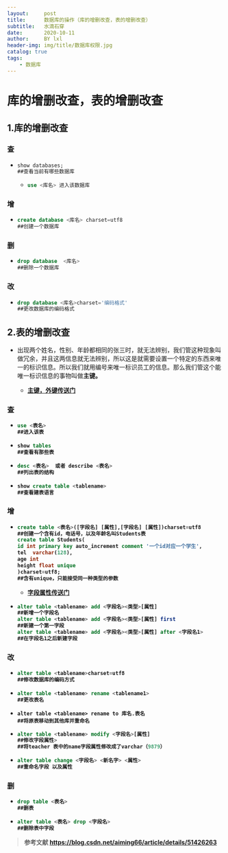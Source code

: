 ```yaml
---
layout:     post
title:      数据库的操作（库的增删改查，表的增删改查）
subtitle:   水滴石穿
date:       2020-10-11
author:     BY lxl
header-img: img/title/数据库权限.jpg
catalog: true
tags:
    - 数据库
---
```


#  库的增删改查，表的增删改查

## 1.库的增删改查

###  查

- ```sql
  show databases;
  ##查看当前有哪些数据库
  ```
  
  - ```sql
    use <库名> 进入该数据库
    ```
###  增

- ``` sql
  create database <库名> charset=utf8
  ##创建一个数据库
  ```


### 删

- ```sql
  drop database  <库名>
  ##删除一个数据库
  ```

  

###  改

- ```sql
  drop database <库名>charset='编码格式'
  ##更改数据库的编码格式
  ```

  

##  2.表的增删改查

- 出现两个姓名，性别、年龄都相同的张三时，就无法辨别，我们管这种现象叫做冗余，并且这两信息就无法辨别，所以这是就需要设置一个特定的东西来唯一的标识信息。所以我们就用编号来唯一标识员工的信息。那么我们管这个能唯一标识信息的事物叫做<Strong>主键<Strong>。
  - [主键，外键传送门](https://www.runoob.com/mysql/mysql-data-types.html)

###  查 

- ```sql
  use <表名>
  ##进入该表
  ```

- ```sql
  show tables
  ##查看有那些表
  ```

- ```sql
  desc <表名>  或者 describe <表名> 
  ##列出表的结构
  ```

- ```sql
  show create table <tablename> 
  ##查看建表语言
  ```

###  增

- ```sql
  create table <表名>([字段名] [属性],[字段名] [属性])charset=utf8
  ##创建一个含有id，电话号，以及年龄名叫Students表
  create table Students(
  id int primary key auto_increment comment '一个id对应一个学生',
  tel  varchar(128),
  age int
  height float unique
  )charset=utf8;
  ##含有unique，只能接受同一种类型的参数 
  ```

  - [字段属性传送门](https://www.runoob.com/mysql/mysql-data-types.html)

- ```sql
  alter table <tablename> add <字段名><类型>[属性] 
  ##新增一个字段名
  alter table <tablename> add <字段名><类型>[属性] first 
  ##新建一个第一字段
  alter table <tablename> add <字段名><类型>[属性] after <字段名1>
  ##在字段名1之后新建字段
  ```

  

###  改

- ```sql
  alter table <tablename>charset=utf8
  ##修改数据库的编码方式
  ```

- ```sql
  alter table <tablename> rename <tablename1>
  ##更改表名
  ```

- ```MYSQL
  alter table <tablename> rename to 库名.表名
  ##将原表移动到其他库并重命名
  ```

- ```sql
  alter table <tablename> modify <字段名>[属性]
  ##修改字段属性>
  ##将teacher 表中的name字段属性修改成了varchar（9879）
  ```

- ```sql
  alter table change <字段名> <新名字> <属性>
  ##重命名字段 以及属性
  ```

  

###  删

- ```sql
  drop table <表名>
  ##删表
  ```

- ```sql
  alter table <表名> drop <字段名>
  ##删除表中字段
  ```

  

>
>
>参考文献 https://blog.csdn.net/aiming66/article/details/51426263